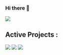 ### Hi there 👋

<div>
    <img align="center" src="https://github-readme-stats.vercel.app/api?username=reuhreuh&count_private=true&include_all_commits=true&show_icons=true&theme=tokyonight" />
  <h2>Active Projects : </h2>
    <a href="https://github.com/reuhreuh/valorant-api-client"><img align="center" src="https://github-readme-stats.vercel.app/api/pin/?username=reuhreuh&repo=valorant-api-client&theme=tokyonight" /></a>
    <a href="https://github.com/reuhreuh/henrikapi-val-client"><img align="center" src="https://github-readme-stats.vercel.app/api/pin/?username=reuhreuh&repo=henrikapi-val-client&theme=tokyonight" /></a>
    <a href="https://github.com/reuhreuh/poolpm-hosky-tools"><img align="center" src="https://github-readme-stats.vercel.app/api/pin/?username=reuhreuh&repo=poolpm-hosky-tools&theme=tokyonight" /></a>
</div>

<!--
**reuhreuh/reuhreuh** is a ✨ _special_ ✨ repository because its `README.md` (this file) appears on your GitHub profile.

Here are some ideas to get you started:

- 🔭 I’m currently working on ...
- 🌱 I’m currently learning ...
- 👯 I’m looking to collaborate on ...
- 🤔 I’m looking for help with ...
- 💬 Ask me about ...
- 📫 How to reach me: ...
- 😄 Pronouns: ...
- ⚡ Fun fact: ...
-->
